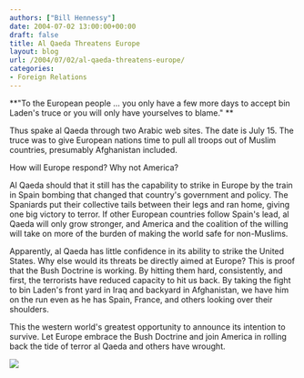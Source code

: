 ```yaml
---
authors: ["Bill Hennessy"]
date: 2004-07-02 13:00:00+00:00
draft: false
title: Al Qaeda Threatens Europe
layout: blog
url: /2004/07/02/al-qaeda-threatens-europe/
categories:
- Foreign Relations
---
```


**"To the European people ... you only have a few more days to accept bin Laden's truce or you will only have yourselves to blame." **




Thus spake al Qaeda through two Arabic web sites. The date is July 15. The truce was to give European nations time to pull all troops out of Muslim countries, presumably Afghanistan included.




How will Europe respond? Why not America?




Al Qaeda should that it still has the capability to strike in Europe by the train in Spain bombing that changed that country's government and policy. The Spaniards put their collective tails between their legs and ran home, giving one big victory to terror. If other European countries follow Spain's lead, al Qaeda will only grow stronger, and America and the coalition of the willing will take on more of the burden of making the world safe for non-Muslims.




Apparently, al Qaeda has little confidence in its ability to strike the United States. Why else would its threats be directly aimed at Europe? This is proof that the Bush Doctrine is working. By hitting them hard, consistently, and first, the terrorists have reduced capacity to hit us back. By taking the fight to bin Laden's front yard in Iraq and backyard in Afghanistan, we have him on the run even as he has Spain, France, and others looking over their shoulders.




This the western world's greatest opportunity to announce its intention to survive. Let Europe embrace the Bush Doctrine and join America in rolling back the tide of terror al Qaeda and others have wrought.

![](https://blog.billhennessy.com/aggbug.aspx?PostID=714)

